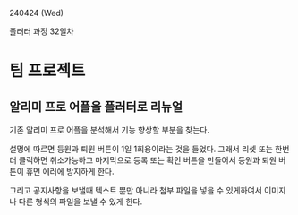 240424 (Wed)

플러터 과정 32일차

팀 프로젝트
=
알리미 프로 어플을 플러터로 리뉴얼
-
기존 알리미 프로 어플을 분석해서 기능 향상할 부분을 찾는다.

설명에 따르면 등원과 퇴원 버튼이 1일 1회용이라는 것을 들었다. 그래서 리셋 또는 한번 더 클릭하면 취소가능하고 마지막으로 등록 또는
확인 버튼을 만들어서 등원과 퇴원 버튼이 휴먼 에러에 방지하게 한다.

그리고 공지사항을 보낼때 텍스트 뿐만 아니라 첨부 파일을 넣을 수 있게하여서 이미지나 다른 형식의 파일을 보낼 수 있게 한다.

